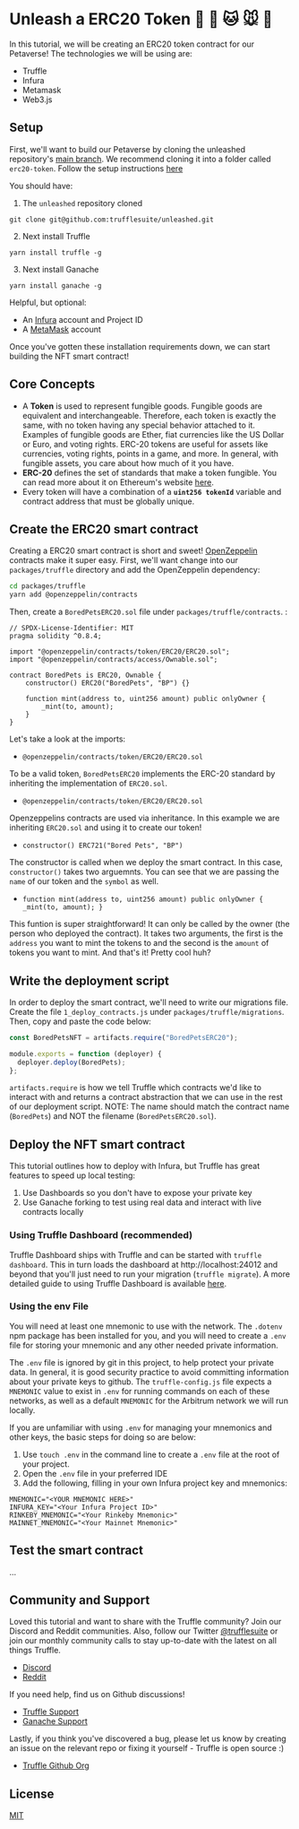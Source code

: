 # Unleash a ERC20 Token 🐰 🐶 🐱 🐭 🐹

In this tutorial, we will be creating an ERC20 token contract for our Petaverse! The technologies we will be using are:

- Truffle
- Infura
- Metamask
- Web3.js

## Setup

First, we'll want to build our Petaverse by cloning the unleashed repository's [main branch](https://github.com/trufflesuite/unleashed/tree/main). We recommend cloning it into a folder called `erc20-token`. Follow the setup instructions [here]()

You should have:
1. The `unleashed` repository cloned

`git clone git@github.com:trufflesuite/unleashed.git`

2. Next install Truffle

`yarn install truffle -g`

3. Next install Ganache

`yarn install ganache -g`

Helpful, but optional:
- An [Infura](https://infura.io/) account and Project ID
- A [MetaMask](https://metamask.io/) account

Once you've gotten these installation requirements down, we can start building the NFT smart contract!

## Core Concepts

- A **Token**  is used to represent fungible goods. Fungible goods are equivalent and interchangeable. Therefore, each token is exactly the same, with no token having any special behavior attached to it. Examples of fungible goods are Ether, fiat currencies like the US Dollar or Euro, and voting rights. ERC-20 tokens are useful for assets like currencies, voting rights, points in a game, and more. In general, with fungible assets, you care about how much of it you have.
- **ERC-20** defines the set of standards that make a token fungible. You can read more about it on Ethereum's website [here](https://ethereum.org/en/developers/docs/standards/tokens/erc-20/).
- Every token will have a combination of a **`uint256 tokenId`** variable and contract address that must be globally unique.

## Create the ERC20 smart contract

Creating a ERC20 smart contract is short and sweet! [OpenZeppelin](https://www.openzeppelin.com/contracts) contracts make it super easy. First, we'll want change into our `packages/truffle` directory and add the OpenZeppelin dependency:

```bash
cd packages/truffle
yarn add @openzeppelin/contracts
```
Then, create a `BoredPetsERC20.sol` file under `packages/truffle/contracts`. :

```
// SPDX-License-Identifier: MIT
pragma solidity ^0.8.4;

import "@openzeppelin/contracts/token/ERC20/ERC20.sol";
import "@openzeppelin/contracts/access/Ownable.sol";

contract BoredPets is ERC20, Ownable {
    constructor() ERC20("BoredPets", "BP") {}

    function mint(address to, uint256 amount) public onlyOwner {
        _mint(to, amount);
    }
}

```
Let's take a look at the imports:

- `@openzeppelin/contracts/token/ERC20/ERC20.sol`

To be a valid token, `BoredPetsERC20` implements the ERC-20 standard by inheriting the implementation of `ERC20.sol`.

- `@openzeppelin/contracts/token/ERC20/ERC20.sol`

Openzeppelins contracts are used via inheritance. In this example we are inheriting `ERC20.sol` and using it to create our token!


- `constructor() ERC721("Bored Pets", "BP")`

The constructor is called when we deploy the smart contract. In this case, `constructor()` takes two arguemnts. You can see that we are passing the `name` of our token and the `symbol` as well.

- `function mint(address to, uint256 amount) public onlyOwner {
        _mint(to, amount);
    }`

This funtion is super straightforward! It can only be called by the owner (the person who deployed the contract). It takes two arguments, the first is the `address` you want to mint the tokens to and the second is the `amount` of tokens you want to mint. And that's it! Pretty cool huh?

## Write the deployment script

In order to deploy the smart contract, we'll need to write our migrations file. Create the file `1_deploy_contracts.js` under `packages/truffle/migrations`. Then, copy and paste the code below:

```javascript
const BoredPetsNFT = artifacts.require("BoredPetsERC20");

module.exports = function (deployer) {
  deployer.deploy(BoredPets);
};
```
`artifacts.require` is how we tell Truffle which contracts we'd like to interact with and returns a contract abstraction that we can use in the rest of our deployment script. NOTE: The name should match the contract name (`BoredPets`) and NOT the filename (`BoredPetsERC20.sol`).

## Deploy the NFT smart contract

This tutorial outlines how to deploy with Infura, but Truffle has great features to speed up local testing:

1. Use Dashboards so you don't have to expose your private key
2. Use Ganache forking to test using real data and interact with live contracts locally

### Using Truffle Dashboard (recommended)

Truffle Dashboard ships with Truffle and can be started with `truffle dashboard`. This in turn loads the dashboard at http://localhost:24012 and beyond that you'll just need to run your migration (`truffle migrate`). A more detailed guide to using Truffle Dashboard is available [here](https://trufflesuite.com/blog/introducing-truffle-dashboard/).

### Using the env File

You will need at least one mnemonic to use with the network. The `.dotenv` npm package has been installed for you, and you will need to create a `.env` file for storing your mnemonic and any other needed private information.

The `.env` file is ignored by git in this project, to help protect your private data. In general, it is good security practice to avoid committing information about your private keys to github. The `truffle-config.js` file expects a `MNEMONIC` value to exist in `.env` for running commands on each of these networks, as well as a default `MNEMONIC` for the Arbitrum network we will run locally.

If you are unfamiliar with using `.env` for managing your mnemonics and other keys, the basic steps for doing so are below:

1) Use `touch .env` in the command line to create a `.env` file at the root of your project.
2) Open the `.env` file in your preferred IDE
3) Add the following, filling in your own Infura project key and mnemonics:

```
MNEMONIC="<YOUR MNEMONIC HERE>"
INFURA_KEY="<Your Infura Project ID>"
RINKEBY_MNEMONIC="<Your Rinkeby Mnemonic>"
MAINNET_MNEMONIC="<Your Mainnet Mnemonic>"
```

## Test the smart contract

...

## Community and Support

Loved this tutorial and want to share with the Truffle community? Join our Discord and Reddit communities. Also, follow our Twitter [@trufflesuite](https://twitter.com/trufflesuite) or join our monthly community calls to stay up-to-date with the latest on all things Truffle.

- [Discord](https://discord.com/invite/vbx6jy6XC8)
- [Reddit](https://www.reddit.com/r/Truffle/)

If you need help, find us on Github discussions!
- [Truffle Support](https://github.com/orgs/trufflesuite/discussions)
- [Ganache Support](https://github.com/orgs/trufflesuite/discussions/5121)

Lastly, if you think you've discovered a bug, please let us know by creating an issue on the relevant repo or fixing it yourself - Truffle is open source :)
- [Truffle Github Org](https://github.com/trufflesuite)

## License

[MIT](./LICENSE)
